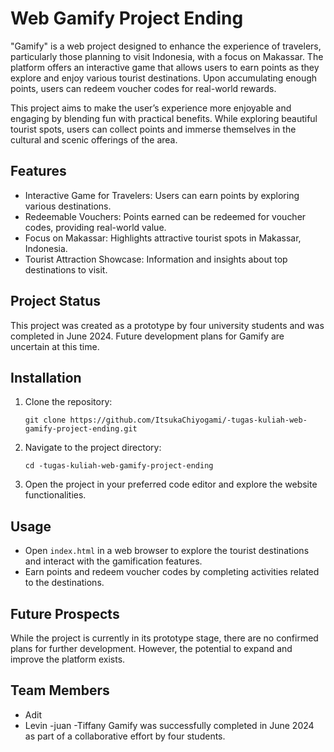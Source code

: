 # Web Gamify Project Ending

"Gamify" is a web project designed to enhance the experience of travelers, particularly those planning to visit Indonesia, with a focus on Makassar. The platform offers an interactive game that allows users to earn points as they explore and enjoy various tourist destinations. Upon accumulating enough points, users can redeem voucher codes for real-world rewards.

This project aims to make the user’s experience more enjoyable and engaging by blending fun with practical benefits. While exploring beautiful tourist spots, users can collect points and immerse themselves in the cultural and scenic offerings of the area.

## Features
- Interactive Game for Travelers: Users can earn points by exploring various destinations.
- Redeemable Vouchers: Points earned can be redeemed for voucher codes, providing real-world value.
- Focus on Makassar: Highlights attractive tourist spots in Makassar, Indonesia.
- Tourist Attraction Showcase: Information and insights about top destinations to visit.

## Project Status
This project was created as a prototype by four university students and was completed in June 2024. Future development plans for Gamify are uncertain at this time.

## Installation
1. Clone the repository:
    ```
    git clone https://github.com/ItsukaChiyogami/-tugas-kuliah-web-gamify-project-ending.git
    ```
2. Navigate to the project directory:
    ```
    cd -tugas-kuliah-web-gamify-project-ending
    ```

3. Open the project in your preferred code editor and explore the website functionalities.

## Usage
- Open `index.html` in a web browser to explore the tourist destinations and interact with the gamification features.
- Earn points and redeem voucher codes by completing activities related to the destinations.

## Future Prospects
While the project is currently in its prototype stage, there are no confirmed plans for further development. However, the potential to expand and improve the platform exists.

## Team Members
- Adit
- Levin
-juan
-Tiffany
Gamify was successfully completed in June 2024 as part of a collaborative effort by four students.

